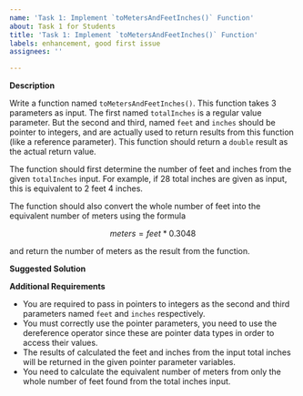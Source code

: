 ```yaml
---
name: 'Task 1: Implement `toMetersAndFeetInches()` Function'
about: Task 1 for Students
title: 'Task 1: Implement `toMetersAndFeetInches()` Function'
labels: enhancement, good first issue
assignees: ''

---
```


**Description**

Write a function named `toMetersAndFeetInches()`.  This function takes 3 
parameters as input.  The first named `totalInches` is a regular
value parameter.  But the second and third, named `feet` and `inches`
should be pointer to integers, and are actually used to return results
from this function (like a reference parameter).  This function
should return a `double` result as the actual return value.

The function should first determine the number of feet and inches
from the given `totalInches` input.  For example, if 28 total
inches are given as input, this is equivalent to 2 feet 4 inches.

The function should also convert the whole number of feet into
the equivalent number of meters using the formula

$$
meters = feet * 0.3048
$$

and return the number of meters as the result from the function.

**Suggested Solution**


**Additional Requirements**

- You are required to pass in pointers to integers as the second and third
  parameters named `feet` and `inches` respectively.
- You must  correctly use the pointer parameters, you need to use
  the dereference operator since these are pointer data types in order
  to access their values.
- The results of calculated the feet and inches from the input total
  inches will be returned in the given pointer parameter variables.
- You need to calculate the equivalent number of meters from only the
  whole number of feet found from the total inches input.

